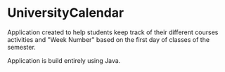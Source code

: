 # UniversityCalendar

Application created to help students keep track of their different courses activities and "Week Number" based on the first day of classes of the semester.

Application is build entirely using Java.
